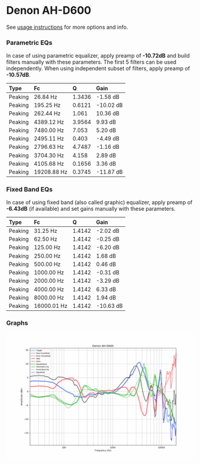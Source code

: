 # Denon AH-D600
See [usage instructions](https://github.com/jaakkopasanen/AutoEq#usage) for more options and info.

### Parametric EQs
In case of using parametric equalizer, apply preamp of **-10.72dB** and build filters manually
with these parameters. The first 5 filters can be used independently.
When using independent subset of filters, apply preamp of **-10.57dB**.

| Type    | Fc          |      Q | Gain      |
|:--------|:------------|:-------|:----------|
| Peaking | 26.84 Hz    | 1.3436 | -1.58 dB  |
| Peaking | 195.25 Hz   | 0.6121 | -10.02 dB |
| Peaking | 262.44 Hz   | 1.061  | 10.36 dB  |
| Peaking | 4389.12 Hz  | 3.9564 | 9.93 dB   |
| Peaking | 7480.00 Hz  | 7.053  | 5.20 dB   |
| Peaking | 2495.11 Hz  | 0.403  | -4.49 dB  |
| Peaking | 2796.63 Hz  | 4.7487 | -1.16 dB  |
| Peaking | 3704.30 Hz  | 4.158  | 2.89 dB   |
| Peaking | 4105.68 Hz  | 0.1656 | 3.36 dB   |
| Peaking | 19208.88 Hz | 0.3745 | -11.87 dB |

### Fixed Band EQs
In case of using fixed band (also called graphic) equalizer, apply preamp of **-6.43dB**
(if available) and set gains manually with these parameters.

| Type    | Fc          |      Q | Gain      |
|:--------|:------------|:-------|:----------|
| Peaking | 31.25 Hz    | 1.4142 | -2.02 dB  |
| Peaking | 62.50 Hz    | 1.4142 | -0.25 dB  |
| Peaking | 125.00 Hz   | 1.4142 | -6.20 dB  |
| Peaking | 250.00 Hz   | 1.4142 | 1.68 dB   |
| Peaking | 500.00 Hz   | 1.4142 | 0.46 dB   |
| Peaking | 1000.00 Hz  | 1.4142 | -0.31 dB  |
| Peaking | 2000.00 Hz  | 1.4142 | -3.29 dB  |
| Peaking | 4000.00 Hz  | 1.4142 | 6.33 dB   |
| Peaking | 8000.00 Hz  | 1.4142 | 1.94 dB   |
| Peaking | 16000.01 Hz | 1.4142 | -10.63 dB |

### Graphs
![](./Denon%20AH-D600.png)